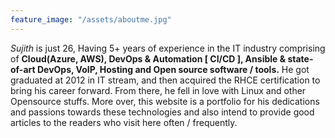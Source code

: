 ```yaml
---
feature_image: "/assets/aboutme.jpg"
---
```

*Sujith* is just 26, Having 5+ years of experience in the IT industry comprising of **Cloud(Azure, AWS), DevOps & Automation [ CI/CD ], Ansible & state-of-art DevOps, VoIP, Hosting and Open source software / tools.** He got graduated at 2012 in IT stream, and then acquired the RHCE certification to bring his career forward. From there, he fell in love with Linux and other Opensource stuffs. More over, this website is a portfolio for his dedications and passions towards these technologies and also intend to provide good articles to the readers who visit here often / frequently.
